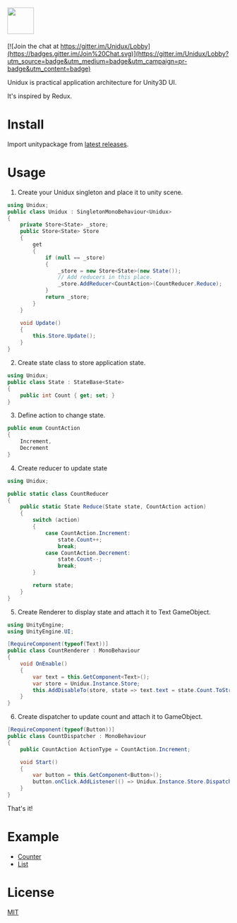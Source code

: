 # <a href="https://github.com/mattak/Unidux"><img src="https://raw.githubusercontent.com/mattak/Unidux/master/art/unidux-logo-horizontal.png" height="60"></a>

[![Join the chat at https://gitter.im/Unidux/Lobby](https://badges.gitter.im/Join%20Chat.svg)](https://gitter.im/Unidux/Lobby?utm_source=badge&utm_medium=badge&utm_campaign=pr-badge&utm_content=badge)

Unidux is practical application architecture for Unity3D UI.

It's inspired by Redux.

# Install

Import unitypackage from [latest releases](https://github.com/mattak/Unidux/releases).

# Usage

1) Create your Unidux singleton and place it to unity scene.

```cs
using Unidux;
public class Unidux : SingletonMonoBehaviour<Unidux>
{
    private Store<State> _store;
    public Store<State> Store
    {
        get
        {
            if (null == _store)
            {
                _store = new Store<State>(new State());
                // Add reducers in this place.
                _store.AddReducer<CountAction>(CountReducer.Reduce);
            }
            return _store;
        }
    }

    void Update()
    {
        this.Store.Update();
    }
}
```

2) Create state class to store application state.

```cs
using Unidux;
public class State : StateBase<State>
{
    public int Count { get; set; }
}
```

3) Define action to change state.

```cs
public enum CountAction
{
    Increment,
    Decrement
}
```

4) Create reducer to update state

```cs
using Unidux;

public static class CountReducer
{
    public static State Reduce(State state, CountAction action)
    {
        switch (action)
        {
            case CountAction.Increment:
                state.Count++;
                break;
            case CountAction.Decrement:
                state.Count--;
                break;
        }

        return state;
    }
}
```

5) Create Renderer to display state and attach it to Text GameObject.

```cs
using UnityEngine;
using UnityEngine.UI;

[RequireComponent(typeof(Text))]
public class CountRenderer : MonoBehaviour
{
    void OnEnable()
    {
        var text = this.GetComponent<Text>();
        var store = Unidux.Instance.Store;
        this.AddDisableTo(store, state => text.text = state.Count.ToString());
    }
}
```

6) Create dispatcher to update count and attach it to GameObject.

```cs
[RequireComponent(typeof(Button))]
public class CountDispatcher : MonoBehaviour
{
    public CountAction ActionType = CountAction.Increment;

    void Start()
    {
        var button = this.GetComponent<Button>();
        button.onClick.AddListener(() => Unidux.Instance.Store.Dispatch(ActionType));
    }
}
```

That's it!


# Example

- [Counter](Assets/UniduxExample/Counter)
- [List](Assets/UniduxExample/List)

# License

[MIT](./LICENSE.md)
